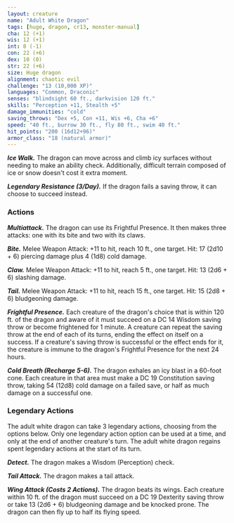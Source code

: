 ```yaml
---
layout: creature
name: "Adult White Dragon"
tags: [huge, dragon, cr13, monster-manual]
cha: 12 (+1)
wis: 12 (+1)
int: 8 (-1)
con: 22 (+6)
dex: 10 (0)
str: 22 (+6)
size: Huge dragon
alignment: chaotic evil
challenge: "13 (10,000 XP)"
languages: "Common, Draconic"
senses: "blindsight 60 ft., darkvision 120 ft."
skills: "Perception +11, Stealth +5"
damage_immunities: "cold"
saving_throws: "Dex +5, Con +11, Wis +6, Cha +6"
speed: "40 ft., burrow 30 ft., fly 80 ft., swim 40 ft."
hit_points: "200 (16d12+96)"
armor_class: "18 (natural armor)"
---
```


***Ice Walk.*** The dragon can move across and climb icy surfaces without needing to make an ability check. Additionally, difficult terrain composed of ice or snow doesn't cost it extra moment.

***Legendary Resistance (3/Day).*** If the dragon fails a saving throw, it can choose to succeed instead.

### Actions

***Multiattack.*** The dragon can use its Frightful Presence. It then makes three attacks: one with its bite and two with its claws.

***Bite.*** Melee Weapon Attack: +11 to hit, reach 10 ft., one target. Hit: 17 (2d10 + 6) piercing damage plus 4 (1d8) cold damage.

***Claw.*** Melee Weapon Attack: +11 to hit, reach 5 ft., one target. Hit: 13 (2d6 + 6) slashing damage.

***Tail.*** Melee Weapon Attack: +11 to hit, reach 15 ft., one target. Hit: 15 (2d8 + 6) bludgeoning damage.

***Frightful Presence.*** Each creature of the dragon's choice that is within 120 ft. of the dragon and aware of it must succeed on a DC 14 Wisdom saving throw or become frightened for 1 minute. A creature can repeat the saving throw at the end of each of its turns, ending the effect on itself on a success. If a creature's saving throw is successful or the effect ends for it, the creature is immune to the dragon's Frightful Presence for the next 24 hours.

***Cold Breath (Recharge 5-6).*** The dragon exhales an icy blast in a 60-foot cone. Each creature in that area must make a DC 19 Constitution saving throw, taking 54 (12d8) cold damage on a failed save, or half as much damage on a successful one.

### Legendary Actions

The adult white dragon can take 3 legendary actions, choosing from the options below. Only one legendary action option can be used at a time, and only at the end of another creature's turn. The adult white dragon regains spent legendary actions at the start of its turn.

***Detect.*** The dragon makes a Wisdom (Perception) check.

***Tail Attack.*** The dragon makes a tail attack.

***Wing Attack (Costs 2 Actions).*** The dragon beats its wings. Each creature within 10 ft. of the dragon must succeed on a DC 19 Dexterity saving throw or take 13 (2d6 + 6) bludgeoning damage and be knocked prone. The dragon can then fly up to half its flying speed.